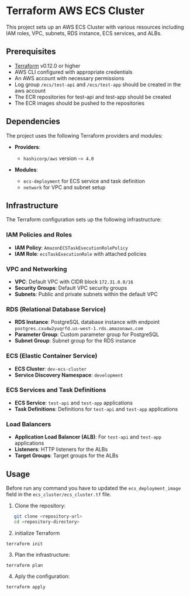 # Terraform AWS ECS Cluster

This project sets up an AWS ECS Cluster with various resources including IAM roles, VPC, subnets, RDS instance, ECS services, and ALBs.

## Prerequisites

- [Terraform](https://www.terraform.io/downloads.html) v0.12.0 or higher
- AWS CLI configured with appropriate credentials
- An AWS account with necessary permissions
- Log group `/ecs/test-api` and `/ecs/test-app` should be created in the aws account
- The ECR repositories for test-api and test-app should be created
- The ECR images should be pushed to the repositories

## Dependencies

The project uses the following Terraform providers and modules:

- **Providers**:
  - `hashicorp/aws` version `~> 4.0`

- **Modules**:
  - `ecs-deployment` for ECS service and task definition
  - `network` for VPC and subnet setup

## Infrastructure

The Terraform configuration sets up the following infrastructure:

### IAM Policies and Roles

- **IAM Policy**: `AmazonECSTaskExecutionRolePolicy`
- **IAM Role**: `ecsTaskExecutionRole` with attached policies

### VPC and Networking

- **VPC**: Default VPC with CIDR block `172.31.0.0/16`
- **Security Groups**: Default VPC security groups
- **Subnets**: Public and private subnets within the default VPC

### RDS (Relational Database Service)

- **RDS Instance**: PostgreSQL database instance with endpoint `postgres.cxu4w2yuqrfd.us-west-1.rds.amazonaws.com`
- **Parameter Group**: Custom parameter group for PostgreSQL
- **Subnet Group**: Subnet group for the RDS instance

### ECS (Elastic Container Service)

- **ECS Cluster**: `dev-ecs-cluster`
- **Service Discovery Namespace**: `development`

### ECS Services and Task Definitions

- **ECS Service**: `test-api` and `test-app` applications
- **Task Definitions**: Definitions for `test-api` and `test-app` applications

### Load Balancers

- **Application Load Balancer (ALB)**: For `test-api` and `test-app` applications
- **Listeners**: HTTP listeners for the ALBs
- **Target Groups**: Target groups for the ALBs

## Usage
Before run any command you have to updated the `ecs_deployment_image` field in the `ecs_cluster/ecs_cluster.tf` file.

1. Clone the repository:
```sh
   git clone <repository-url>
   cd <repository-directory>
```
2. initialize Terraform
```
terraform init
```
3. Plan the infrastructure:
```
terraform plan
```
4. Aply the configuration:
```
terraform apply
```
